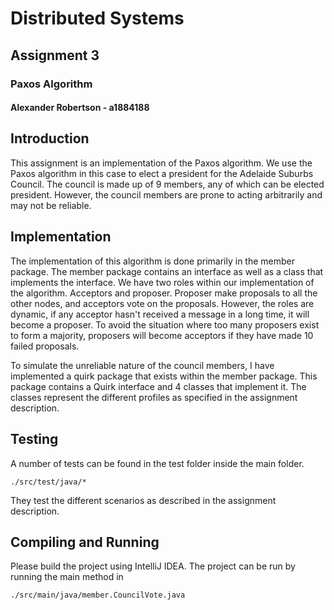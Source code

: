 # Distributed Systems
## Assignment 3
### Paxos Algorithm
#### Alexander Robertson - a1884188

## Introduction
This assignment is an implementation of the Paxos algorithm. We use the Paxos algorithm
in this case to elect a president for the Adelaide Suburbs Council. The council is made up
of 9 members, any of which can be elected president.
However, the council members are prone to acting arbitrarily and may not be reliable.

## Implementation
The implementation of this algorithm is done primarily in the member package. The member
package contains an interface as well as a class that implements the interface.
We have two roles within our implementation of the algorithm. Acceptors and proposer.
Proposer make proposals to all the other nodes, and acceptors vote on the proposals.
However, the roles are dynamic, if any acceptor hasn't received a message in a long
time, it will become a proposer.
To avoid the situation where too many proposers exist to form a majority, proposers
will become acceptors if they have made 10 failed proposals.


To simulate the unreliable nature of the council members, I have implemented a
quirk package that exists within the member package. This package contains a Quirk 
interface and 4 classes that implement it.
The classes represent the different profiles as specified in the assignment description.


## Testing
A number of tests can be found in the test folder inside the main folder.

```
./src/test/java/*
```

They test the different scenarios as described in the assignment description.

## Compiling and Running
Please build the project using IntelliJ IDEA.
The project can be run by running the main method in 
```
./src/main/java/member.CouncilVote.java
```
